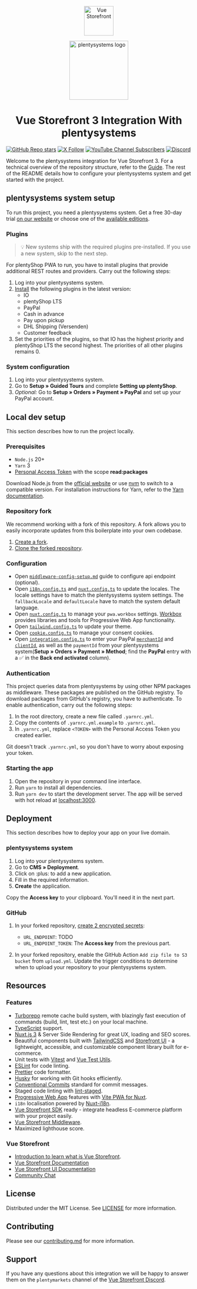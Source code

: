 <div align="center">
  <a href="https://vuestorefront.io/"><img src="https://user-images.githubusercontent.com/1626923/137092657-fb398d20-b592-4661-a1f9-4135db0b61d5.png" alt="Vue Storefront" height="80px" /></a>

  <a href="https://www.plentymarkets.com/"><img src="./plentysystems.jpg" alt="plentysystems logo" height="160px" /></a>

  <h1 align="center">Vue Storefront 3 Integration With plentysystems</h1>
</div>

[![GitHub Repo stars](https://img.shields.io/github/stars/plentymarkets/plentyshop-pwa?style=social)](https://github.com/plentymarkets/plentyshop-pwa)
[![X Follow](https://img.shields.io/twitter/follow/plentymarkets?style=social)](https://twitter.com/plentymarkets)
[![YouTube Channel Subscribers](https://img.shields.io/youtube/channel/subscribers/UCauJsvmhbPNp6ii7tCGwxMg?style=social)](https://www.youtube.com/@plentymarkets)
[![Discord](https://img.shields.io/discord/770285988244750366?label=join%20discord&logo=Discord&logoColor=white)](https://discord.vuestorefront.io)

Welcome to the plentysystems integration for Vue Storefront 3. For a technical overview of the repository structure, refer to the [Guide](GUIDE.md). The rest of the README details how to configure your plentysystems system and get started with the project.

## plentysystems system setup

To run this project, you need a plentysystems system. Get a free 30-day trial [on our website](https://www.plentymarkets.com/) or choose one of the [available editions](https://www.plentymarkets.com/product/pricing/).

### Plugins

> :bulb: New systems ship with the required plugins pre-installed. If you use a new system, skip to the next step.

For plentyShop PWA to run, you have to install plugins that provide additional REST routes and providers. Carry out the following steps:

1. Log into your plentysystems system.
2. [Install](https://knowledge.plentymarkets.com/en-gb/manual/main/plugins/installing-added-plugins.html#installing-plugins) the following plugins in the latest version:
    - IO
    - plentyShop LTS
    - PayPal
    - Cash in advance
    - Pay upon pickup
    - DHL Shipping (Versenden)
    - Customer feedback
3. Set the priorities of the plugins, so that IO has the highest priority and plentyShop LTS the second highest. The priorities of all other plugins remains 0.

### System configuration

1. Log into your plentysystems system.
2. Go to **Setup » Guided Tours** and complete **Setting up plentyShop**.
3. *Optional:* Go to **Setup » Orders » Payment » PayPal** and set up your PayPal account.

## Local dev setup

This section describes how to run the project locally.

### Prerequisites

- `Node.js` 20+
- `Yarn` 3
- [Personal Access Token](https://github.com/settings/tokens/new) with the scope **read:packages**

Download Node.js from the [official website](https://nodejs.org/) or use [nvm](https://github.com/nvm-sh/nvm) to switch to a compatible version. For installation instructions for Yarn, refer to the [Yarn documentation](https://yarnpkg.com/getting-started/install).

### Repository fork

We recommend working with a fork of this repository. A fork allows you to easily incorporate updates from this boilerplate into your own codebase.

1. [Create a fork](https://docs.github.com/en/get-started/quickstart/fork-a-repo).
2. [Clone the forked repository](https://docs.github.com/en/repositories/creating-and-managing-repositories/cloning-a-repository).

### Configuration

- Open [`middleware-config-setup.md`](./docs/middleware-config-setup.md) guide to configure api endpoint (optional).
- Open [`i18n.config.ts`](./apps/web/i18n.config.ts) and [`nuxt.config.ts`](./apps/web/nuxt.config.ts) to update the locales. The locale settings have to match the plentysystems system settings. The `fallbackLocale` and `defaultLocale` have to match the system default language.
- Open [`nuxt.config.ts`](./apps/web/nuxt.config.ts) to manage your `pwa.workbox` settings. [Workbox](https://developer.chrome.com/docs/workbox/) provides libraries and tools for Progressive Web App functionality.
- Open [`tailwind.config.ts`](./apps/web/tailwind.config.ts) to update your theme.
- Open [`cookie.config.ts`](./apps/web/cookie.config.ts) to manage your consent cookies.
- Open [`integration.config.ts`](./apps/web/integration.config.ts) to enter your PayPal [`merchantId`](https://www.paypal.com/us/cshelp/article/how-do-i-find-my-secure-merchant-id-on-my-paypal-account-help538) and [`clientId`](https://developer.paypal.com/api/rest/#link-getclientidandclientsecret), as well as the `paymentId` from your plentysystems system(**Setup » Orders » Payment » Method**; find the **PayPal** entry with a :white_check_mark: in the **Back end activated** column).

### Authentication

This project queries data from plentysystems by using other NPM packages as middleware. These packages are published on the GitHub registry. To download packages from GitHub's registry, you have to authenticate. To enable authentication, carry out the following steps:

1. In the root directory, create a new file called `.yarnrc.yml`.
2. Copy the contents of `.yarnrc.yml.example` to `.yarnrc.yml`.
3. In `.yarnrc.yml`, replace `<TOKEN>` with the Personal Access Token you created earlier.

Git doesn't track `.yarnrc.yml`, so you don't have to worry about exposing your token.

### Starting the app

1. Open the repository in your command line interface.
2. Run `yarn` to install all dependencies.
3. Run `yarn dev` to start the development server. The app will be served with hot reload at [localhost:3000](http://localhost:3000/).

## Deployment

This section describes how to deploy your app on your live domain.

### plentysystems system

1. Log into your plentysystems system.
2. Go to **CMS » Deployment**.
3. Click on :plus: to add a new application.
4. Fill in the required information.
5. **Create** the application.

Copy the **Access key** to your clipboard. You'll need it in the next part.

### GitHub

1. In your forked repository, [create 2 encrypted secrets](https://docs.github.com/en/actions/security-guides/encrypted-secrets#creating-encrypted-secrets-for-a-repository):

    - `URL_ENDPOINT`: TODO
    - `URL_ENDPOINT_TOKEN`: The **Access key** from the previous part.

2. In your forked repository, enable the GitHub Action `Add zip file to S3 bucket` from `upload.yml`. Update the trigger conditions to determine when to upload your repository to your plentysystems system.

## Resources

### Features

- [Turborepo](https://turbo.build/) remote cache build system, with blazingly fast execution of commands (build, lint, test etc.) on your local machine.
- [TypeScript](https://www.typescriptlang.org/) support.
- [Nuxt.js 3](https://nuxt.com/) & Server Side Rendering for great UX, loading and SEO scores.
- Beautiful components built with [TailwindCSS](https://tailwindcss.com/) and [Storefront UI](https://docs.storefrontui.io/v2/) - a lightweight, accessible, and customizable component library built for e-commerce.
- Unit tests with [Vitest](https://vitest.dev/) and [Vue Test Utils](https://test-utils.vuejs.org).
- [ESLint](https://eslint.org/) for code linting.
- [Prettier](https://prettier.io/) code formatter.
- [Husky](https://typicode.github.io/husky/) for working with Git hooks efficiently.
- [Conventional Commits](https://www.conventionalcommits.org/en/v1.0.0/) standard for commit messages.
- Staged code linting with [lint-staged](https://github.com/okonet/lint-staged).
- [Progressive Web App](https://developer.mozilla.org/en-US/docs/Web/Progressive_web_apps/Guides/What_is_a_progressive_web_app) features with [Vite PWA for Nuxt](https://vite-pwa-org.netlify.app/).
- `i18n` localisation powered by [Nuxt-i18n](https://i18n.nuxtjs.org).
- [Vue Storefront SDK](https://docs.vuestorefront.io/sdk/) ready - integrate headless E-commerce platform with your project easily.
- [Vue Storefront Middleware](https://docs.vuestorefront.io/v2/architecture/server-middleware.html).
- Maximized lighthouse score.

### Vue Storefront

- [Introduction to learn what is Vue Storefront](https://docs.vuestorefront.io/v2/getting-started/introduction.html).
- [Vue Storefront Documentation](https://docs.vuestorefront.io/v2/)
- [Vue Storefront UI Documentation](https://docs.storefrontui.io/v2/vue/getting-started.html)
- [Community Chat](http://discord.vuestorefront.io)

## License

Distributed under the MIT License. See [LICENSE](LICENSE.md) for more information.

## Contributing

Please see our [contributing.md](contributing.md) for more information.

## Support

If you have any questions about this integration we will be happy to answer them on the `plentymarkets` channel of the [Vue Storefront Discord](http://discord.vuestorefront.io).
